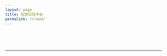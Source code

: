 ```yaml
---
layout: page
title: 松饼众包平台
permalink: /crowd/
---
```


<script src="/js/teru.js"></script>
<script src="/js/markdown.min.js"></script>
<script src="/js/spin.min.js"></script>

<style>
table {
    border-collapse: collapse;
}

table, th, td {
    border: 1px solid black;
}

th, td {
    padding-left: 15px;
    padding-right: 15px;
}
</style>

<div id="loading">
    <div style="width:45px;height:45px">
        <div id="spinner" style="position:relative"></div>
    </div>
    <h4 id="hint-text"></h4>
</div>

<div id="curr-user">
</div>

---

<div id="forms" style="display:none">
	<h2>可领取任务</h2>
	<table id="table-todo">
		<th>
			<td>任务说明</td>
		</th>
	</table>

	<br />

	<h2>进行中任务</h2>
	<table id="table-doing">
		<th>
			<td>任务说明</td>
		</th>
	</table>

	<br />

	<h2>待验收任务</h2>
	<table id="table-check">
		<th>
			<td>任务说明</td>
		</th>
	</table>

	<br />

	<h2>近期活动记录</h2>
	<ul id="waters">
	</ul>
</div>

<script>
var spinner = new Spinner();
var user = null;

function hint(text, hideForm = true, spin = true) {
    var loading = document.getElementById("loading");
    loading.style.display = "block";
    document.getElementById("hint-text").innerHTML = text;
	document.getElementById("forms").style.display = (hideForm ? "none" : "block");

    if (spin) {
        spinner.spin();
		document.getElementById("spinner").appendChild(spinner.el);
    } else {
        spinner.stop();
    }
}

function onTaskOpResp(sc) {
    var text = sc.Error ? "操作失败: " + sc.Error : "操作成功！";
    text += '<br /><a href="javascript:reloadForms()">刷新任务列表</a>'
	hint(text, true, false);
}

function clearTables() {
    var tables = ["table-todo", "table-doing", "table-check"];
    for (var i in tables) {
        var table = document.getElementById(tables[i]);
		var rows = table.rows;
		var i = rows.length;
		while (--i) {
			table.deleteRow(i);
		}
    }
}

function addTodo(task) {
    var table = document.getElementById('table-todo');

    var row1 = table.insertRow(table.rows.length);

    var row1col1 = row1.insertCell(0);
    row1col1.innerHTML = "" + task.Id;
    row1col1.setAttribute("rowspan", "3");

    var row1col2 = row1.insertCell(1);
    row1col2.innerHTML = task.Title;

    var row2 = table.insertRow(table.rows.length);
    var row2col1 = row2.insertCell(0);
    row2col1.innerHTML = markdown.toHTML(task.Content);

    var row3 = table.insertRow(table.rows.length);
    var row3col1 = row3.insertCell(0);
    row3col1.innerHTML = "贡献度：" + task.CPoint + " ";
    var call = 'hint("正在处理……");teru.send("POST", "/task/start/' +
        task.Id + '", "", onTaskOpResp)';
	var a = document.createElement("a");         
	a.innerHTML = "接受任务";           
    a.href = 'javascript:' + call;
	row3col1.appendChild(a); 
}

function addDoing(task) {
    var table = document.getElementById('table-doing');

    var row1 = table.insertRow(table.rows.length);

    var row1col1 = row1.insertCell(0);
    row1col1.innerHTML = "" + task.Id;
    row1col1.setAttribute("rowspan", "3");

    var row1col2 = row1.insertCell(1);
    row1col2.innerHTML = task.Title;

    var row2 = table.insertRow(table.rows.length);
    var row2col1 = row2.insertCell(0);
    row2col1.innerHTML = markdown.toHTML(task.Content);

    var row3 = table.insertRow(table.rows.length);
    var row3col1 = row3.insertCell(0);
    var cPointA = task.Assignee.CPoint;
    var cPointB = task.Assignee.CPoint + task.CPoint;
    row3col1.innerHTML = "贡献者：" + task.Assignee.Username +
        "<br />预计贡献度变化：" + cPointA + "&#8594;" + cPointB +
        " (+" + task.CPoint + ")";

    if (task.Assignee.Id == user.Id) {
        row3col1.innerHTML += "<br />已完成？";
		var call = 'hint("正在处理……");teru.send("POST", "/task/pr/' +
			task.Id + '", "", onTaskOpResp)';
		var a = document.createElement("a");         
		a.innerHTML = "通知验收";           
		a.href = 'javascript:' + call;
		row3col1.appendChild(a); 
    }
}

function addCheck(task) {
    var table = document.getElementById('table-check');

    var row1 = table.insertRow(table.rows.length);

    var row1col1 = row1.insertCell(0);
    row1col1.innerHTML = "" + task.Id;
    row1col1.setAttribute("rowspan", "3");

    var row1col2 = row1.insertCell(1);
    row1col2.innerHTML = task.Title;

    var row2 = table.insertRow(table.rows.length);
    var row2col1 = row2.insertCell(0);
    row2col1.innerHTML = markdown.toHTML(task.Content);

    var row3 = table.insertRow(table.rows.length);
    var row3col1 = row3.insertCell(0);
    var cPointA = task.Assignee.CPoint;
    var cPointB = task.Assignee.CPoint + task.CPoint;
    row3col1.innerHTML = "贡献者：" + task.Assignee.Username +
        "<br />预计贡献度变化：" + cPointA + "&#8594;" + cPointB +
        " (+" + task.CPoint + ")";
}

function renderTable(sc) {
    if (sc.Error) {
        hint(sc.Error, false, false);
        return;
    }

    if (sc.Tasks) {
        clearTables();
        for (var i = 0; i < sc.Tasks.length; i++) {
            var task = sc.Tasks[i];
            switch (task.State) {
            case 0:
                addTodo(task);
                break;
            case 1:
                addDoing(task);
                break;
            case 2:
                addCheck(task);
                break;
            default:
                break;
            }
        }
    }

    if (sc.Waters) {
        var ul = document.getElementById("waters");             
		while (ul.hasChildNodes()) {
			ul.removeChild(ul.lastChild);
		}

        for (var i in sc.Waters) {
            var li = document.createElement("li");         
            li.innerHTML = sc.Waters[i];           
            ul.appendChild(li); 
        }
    }

    hint("", false, false);
}

function reloadForms() {
    hint("正在喵载数据……");
    teru.send("GET", "/task/", "", renderTable);
}

hint("正在登录…<br />若登录时间过长，请尝试梯子", true, true);
teru.makeSureLoggedIn(function() {
    user = teru.getUser();
	var curr = document.getElementById("curr-user");
	curr.innerHTML = "当前登录ID: " + user.Username + 
        ' <a href="/crowd-help/">众包平台使用教程</a>' + 
        ' <a href="/login/">切换帐号</a>';
    reloadForms();
});
</script>

